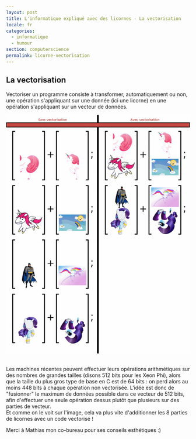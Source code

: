 ```yaml
---
layout: post
title: L'informatique expliqué avec des licornes - La vectorisation
locale: fr
categories:
  - informatique
  - humour
section: computerscience
permalink: licorne-vectorisation
---
```


<h2>La vectorisation</h2>
<p>Vectoriser un programme consiste à transformer, automatiquement ou non, une opération s'appliquant sur une donnée (ici une licorne) en une opération s'appliquant sur un vecteur de données.</p>
<p class="text-center"><img src="/resources/uploads/vectorisation-lowq.gif" alt="vectorisation-lowq"/></p>
<p>
<br />
Les machines récentes peuvent effectuer leurs opérations arithmétiques sur des nombres de grandes tailles (disons 512 bits pour les Xeon Phi), alors que la taille du plus gros type de base en C est de 64 bits : on perd alors au moins 448 bits à chaque opération non vectorisée. L'idée est donc de "fusionner" le maximum de données possible dans ce vecteur de 512 bits, afin d'effectuer une seule opération dessus plutôt que plusieurs sur des parties de vecteur.<br />
Et comme on le voit sur l'image, cela va plus vite d'additionner les 8 parties de licornes avec un code vectorisé !</p>
<p>Merci à Mathias mon co-bureau pour ses conseils esthétiques :)</p>
